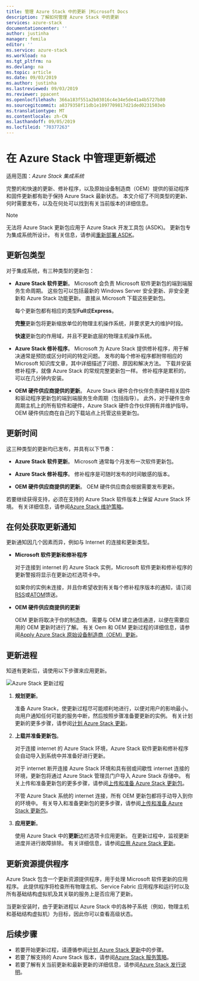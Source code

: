 ```yaml
---
title: 管理 Azure Stack 中的更新 |Microsoft Docs
description: 了解如何管理 Azure Stack 中的更新
services: azure-stack
documentationcenter: ''
author: justinha
manager: femila
editor: ''
ms.service: azure-stack
ms.workload: na
ms.tgt_pltfrm: na
ms.devlang: na
ms.topic: article
ms.date: 09/03/2019
ms.author: justinha
ms.lastreviewed: 09/03/2019
ms.reviewer: ppacent
ms.openlocfilehash: 366a183f551a2b03016c4e34e5de41a4b5727b80
ms.sourcegitcommit: a8379358f11db1e1097709817d21ded0231503eb
ms.translationtype: MT
ms.contentlocale: zh-CN
ms.lasthandoff: 09/05/2019
ms.locfileid: "70377263"
---
```

# <a name="manage-updates-in-azure-stack-overview"></a>在 Azure Stack 中管理更新概述

适用范围：*Azure Stack 集成系统*

完整的和快速的更新、修补程序，以及原始设备制造商（OEM）提供的驱动程序和固件更新都有助于保持 Azure Stack 最新状态。 本文介绍了不同类型的更新、何时需要发布，以及在何处可以找到有关当前版本的详细信息。

> [!Note]  
> 无法将 Azure Stack 更新包应用于 Azure Stack 开发工具包 (ASDK)。 更新包专为集成系统所设计。 有关信息，请参阅[重新部署 ASDK](https://docs.microsoft.com/azure-stack/asdk/asdk-redeploy)。

## <a name="update-package-types"></a>更新包类型

对于集成系统，有三种类型的更新包：

-   **Azure Stack 软件更新**。 Microsoft 会负责 Microsoft 软件更新包的端到端服务生命周期。 这些包可以包括最新的 Windows Server 安全更新、非安全更新和 Azure Stack 功能更新。 直接从 Microsoft 下载这些更新包。

    每个更新包都有相应的类型**Full**或**Express**。 
 
    **完整**更新包将更新缩放单位的物理主机操作系统，并要求更大的维护时段。 

    **快速**更新包的作用域，并且不更新底层的物理主机操作系统。

-   **Azure Stack 修补程序**。 Microsoft 为 Azure Stack 提供修补程序，用于解决通常是预防或区分时间的特定问题。 发布的每个修补程序都附带相应的 Microsoft 知识库文章，其中详细描述了问题、原因和解决方法。 下载并安装修补程序，就像 Azure Stack 的常规完整更新包一样。 修补程序是累积的，可以在几分钟内安装。

-   **OEM 硬件供应商提供的更新**。 Azure Stack 硬件合作伙伴负责硬件相关固件和驱动程序更新包的端到端服务生命周期（包括指导）。 此外，对于硬件生命周期主机上的所有软件和硬件，Azure Stack 硬件合作伙伴拥有并维护指导。 OEM 硬件供应商在自己的下载站点上托管这些更新包。

## <a name="when-to-update"></a>更新时间

这三种类型的更新均已发布，并具有以下节奏：

-   **Azure Stack 软件更新**。 Microsoft 通常每个月发布一次软件更新包。

-   **Azure Stack 修补程序**。 修补程序是可随时发布的时间敏感的版本。

-   **OEM 硬件供应商提供的更新**。 OEM 硬件供应商会根据需要发布更新。

若要继续获得支持，必须在支持的 Azure Stack 软件版本上保留 Azure Stack 环境。 有关详细信息，请参阅[Azure Stack 维护策略](azure-stack-update-servicing-policy.md)。

## <a name="where-to-get-notice-of-an-update"></a>在何处获取更新通知

更新通知因几个因素而异，例如与 Internet 的连接和更新类型。

- **Microsoft 软件更新和修补程序** 

    对于连接到 internet 的 Azure Stack 实例，Microsoft 软件更新和修补程序的更新警报将显示在更新边栏选项卡中。

    如果你的实例未连接，并且你希望收到有关每个修补程序版本的通知，请订阅[RSS](https://support.microsoft.com/app/content/api/content/feeds/sap/en-us/32d322a8-acae-202d-e9a9-7371dccf381b/rss)或[ATOM](https://support.microsoft.com/app/content/api/content/feeds/sap/en-us/32d322a8-acae-202d-e9a9-7371dccf381b/atom)馈送。

- **OEM 硬件供应商提供的更新**

    OEM 更新将取决于你的制造商。 需要与 OEM 建立通信通道，以便在需要应用的 OEM 更新时进行了解。 有关 Oem 和 OEM 更新过程的详细信息，请参阅[Apply Azure Stack 原始设备制造商（OEM）更新](azure-stack-update-oem.md)。

## <a name="update-processes"></a>更新进程

知道有更新后，请使用以下步骤来应用更新。

![Azure Stack 更新过程](./media/azure-stack-updates/azure-stack-update-process.png)

1. **规划更新**。

    准备 Azure Stack，使更新过程尽可能顺利地进行，以便对用户的影响最小。 向用户通知任何可能的服务中断，然后按照步骤准备要更新的实例。 有关计划更新的更多步骤，请参阅[计划 Azure Stack 更新](azure-stack-update-plan.md)。

2. **上载并准备更新包**。

    对于连接 internet 的 Azure Stack 环境，Azure Stack 软件更新和修补程序会自动导入到系统中并准备好进行更新。

    对于 internet 断开连接 Azure Stack 环境和具有弱或间歇性 internet 连接的环境，更新包将通过 Azure Stack 管理员门户导入 Azure Stack 存储中。 有关上传和准备更新包的更多步骤，请参阅[上传和准备 Azure Stack 更新包](azure-stack-update-prepare-package.md)。

    不管 Azure Stack 系统的 internet 连接，所有 OEM 更新包都将手动导入到你的环境中。 有关导入和准备更新包的更多步骤，请参阅[上传和准备 Azure Stack 更新包](azure-stack-update-prepare-package.md)。

3. **应用更新**。

    使用 Azure Stack 中的**更新**边栏选项卡应用更新。 在更新过程中，监视更新进度并进行故障排除。 有关详细信息，请参阅[应用 Azure Stack 更新](azure-stack-apply-updates.md)。

## <a name="the-update-resource-provider"></a>更新资源提供程序

Azure Stack 包含一个更新资源提供程序，用于处理 Microsoft 软件更新的应用程序。 此提供程序将检查所有物理主机、Service Fabric 应用程序和运行时以及所有基础结构虚拟机及其关联的服务上是否应用了更新。

当更新安装时，由于更新进程以 Azure Stack 中的各种子系统（例如，物理主机和基础结构虚拟机）为目标，因此你可以查看高级状态。

## <a name="next-steps"></a>后续步骤

- 若要开始更新过程，请遵循参阅[计划 Azure Stack 更新](azure-stack-update-plan.md)中的步骤。
- 若要了解支持的 Azure Stack 版本，请参阅[Azure Stack 服务策略](azure-stack-servicing-policy.md)。  
- 若要了解有关当前更新和最新更新的详细信息，请参阅[Azure Stack 发行说明](azure-stack-release-notes-security-updates-1907.md)。
